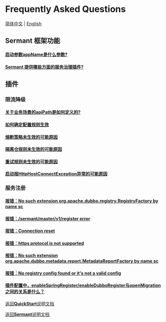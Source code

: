 # Frequently Asked Questions

[简体中文](FAQ-zh.md) | [English](FAQ.md)

## Sermant 框架功能

#### [启动参数appName是什么参数?](./user-guide/FAQ-zh.md#启动参数appName是什么参数)
#### [Sermant 提供哪些方面的服务治理插件?](./user-guide/FAQ-zh.md#Sermant提供哪些方面的服务治理插件)

## 插件

### 限流降级

#### [关于业务场景的apiPath是如何定义的?](./user-guide/flowcontrol/FAQ-zh.md#关于业务场景的apiPath是如何定义的)
#### [如何确定配置规则生效](./user-guide/flowcontrol/FAQ-zh.md#如何确定配置规则生效)
#### [熔断策略未生效的可能原因](./user-guide/flowcontrol/FAQ-zh.md#熔断策略未生效的可能原因)
#### [隔离仓规则未生效的可能原因](./user-guide/flowcontrol/FAQ-zh.md#隔离仓规则未生效的可能原因)
#### [重试规则未生效的可能原因](./user-guide/flowcontrol/FAQ-zh.md#重试规则未生效的可能原因)
#### [启动报HttpHostConnectException异常的可能原因](./user-guide/flowcontrol/FAQ-zh.md#启动报HttpHostConnectException异常的可能原因)

### 服务注册

#### [报错：No such extension org.apache.dubbo.registry.RegistryFactory by name sc](./user-guide/registry/FAQ-zh.md#报错No-such-extension-orgapachedubboregistryRegistryFactory-by-name-sc)
#### [报错：/sermant/master/v1/register error](./user-guide/registry/FAQ-zh.md#报错sermantmasterv1register-error)
#### [报错：Connection reset](./user-guide/registry/FAQ-zh.md#报错Connection-reset)
#### [报错：https protocol is not supported](./user-guide/registry/FAQ-zh.md#报错https-protocol-is-not-supported)
#### [报错：No such extension org.apache.dubbo.metadata.report.MetadataReportFactory by name sc](./user-guide/registry/FAQ-zh.md#报错No-such-extension-orgapachedubbometadatareportMetadataReportFactory-by-name-sc)
#### [报错：No registry config found or it's not a valid config](./user-guide/registry/FAQ-zh.md#报错No-registry-config-found-or-its-not-a-valid-config)
#### [插件配置中，enableSpringRegister/enableDubboRegister与openMigration之间的关系是什么？](./user-guide/registry/FAQ-zh.md#插件配置中enableSpringRegisterenableDubboRegister与openMigration之间的关系是什么)

[返回**QuickStart**说明文档](./QuickStart-zh.md)

[返回**Sermant**说明文档](./README-zh.md)